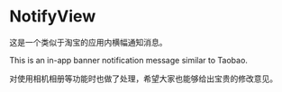 # NotifyView
这是一个类似于淘宝的应用内横幅通知消息。

This is an in-app banner notification message similar to Taobao.

对使用相机相册等功能时也做了处理，希望大家也能够给出宝贵的修改意见。
